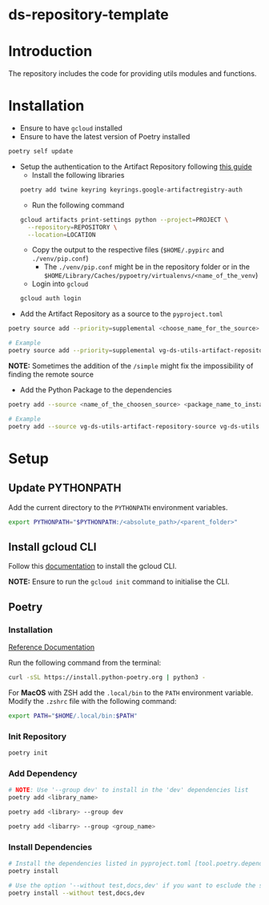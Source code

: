 # ds-repository-template

# Introduction
The repository includes the code for providing utils modules and functions.

# Installation
- Ensure to have `gcloud` installed
- Ensure to have the latest version of Poetry installed
```bash
poetry self update
```
- Setup the authentication to the Artifact Repository following [this guide](https://cloud.google.com/artifact-registry/docs/python/authentication?_ga=2.246859213.-858896186.1676536949#before_you_begin)
  - Install the following libraries
  ```bash
  poetry add twine keyring keyrings.google-artifactregistry-auth
  ```
  - Run the following command
  ```bash
  gcloud artifacts print-settings python --project=PROJECT \
    --repository=REPOSITORY \
    --location=LOCATION
  ```
  - Copy the output to the respective files (`$HOME/.pypirc` and `./venv/pip.conf`)
    - The `./venv/pip.conf` might be in the repository folder or in the `$HOME/Library/Caches/pypoetry/virtualenvs/<name_of_the_venv`)
  - Login into `gcloud`
  ```bash
  gcloud auth login
  ```
- Add the Artifact Repository as a source to the `pyproject.toml`
```bash
poetry source add --priority=supplemental <choose_name_for_the_source> https://<LOCATION>-python.pkg.dev><PROJECT_ID>/<ARTIFACT_REPOSITORY_NAME>/simple

# Example
poetry source add --priority=supplemental vg-ds-utils-artifact-repository-source https://europe-west3-python.pkg.dev/dh-vp-stg-7026/vg-ds-utils-artifact-repository/simple/
```
**NOTE:** Sometimes the addition of the `/simple` might fix the impossibility of finding the remote source
- Add the Python Package to the dependencies
```bash
poetry add --source <name_of_the_choosen_source> <package_name_to_install>

# Example
poetry add --source vg-ds-utils-artifact-repository-source vg-ds-utils
```

# Setup

## Update PYTHONPATH
Add the current directory to the `PYTHONPATH` environment variables.
``` bash
export PYTHONPATH="$PYTHONPATH:/<absolute_path>/<parent_folder>"
```

## Install gcloud CLI
Follow this [documentation](https://cloud.google.com/sdk/docs/install-sdk) to install the gcloud CLI.

**NOTE:** Ensure to run the `gcloud init` command to initialise the CLI.

## Poetry

### Installation

[Reference Documentation](https://python-poetry.org/)

Run the following command from the terminal:
``` bash
curl -sSL https://install.python-poetry.org | python3 -
```

For **MacOS** with ZSH add the `.local/bin` to the `PATH` environment variable. Modify the `.zshrc` file with the following command:

``` bash
export PATH="$HOME/.local/bin:$PATH"
```

### Init Repository
```bash
poetry init
```

### Add Dependency
``` bash
# NOTE: Use '--group dev' to install in the 'dev' dependencies list
poetry add <library_name>

poetry add <library> --group dev

poetry add <libarry> --group <group_name>
```

### Install Dependencies
``` bash
# Install the dependencies listed in pyproject.toml [tool.poetry.dependencies]
poetry install

# Use the option '--without test,docs,dev' if you want to esclude the specified group from install
poetry install --without test,docs,dev
```

